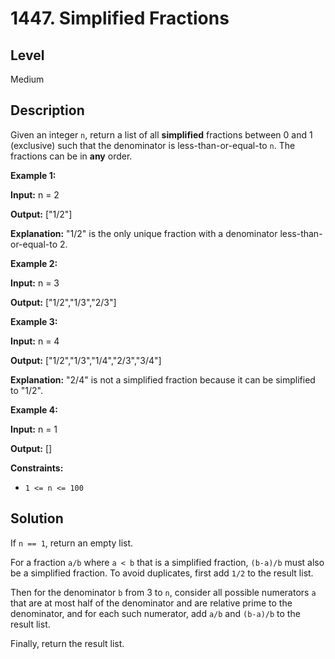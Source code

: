 # 1447. Simplified Fractions
## Level
Medium

## Description
Given an integer `n`, return a list of all **simplified** fractions between 0 and 1 (exclusive) such that the denominator is less-than-or-equal-to `n`. The fractions can be in **any** order.

**Example 1:**

**Input:** n = 2

**Output:** ["1/2"]

**Explanation:** "1/2" is the only unique fraction with a denominator less-than-or-equal-to 2.

**Example 2:**

**Input:** n = 3

**Output:** ["1/2","1/3","2/3"]

**Example 3:**

**Input:** n = 4

**Output:** ["1/2","1/3","1/4","2/3","3/4"]

**Explanation:** "2/4" is not a simplified fraction because it can be simplified to "1/2".

**Example 4:**

**Input:** n = 1

**Output:** []

**Constraints:**

* `1 <= n <= 100`

## Solution
If `n == 1`, return an empty list.

For a fraction `a/b` where `a < b` that is a simplified fraction, `(b-a)/b` must also be a simplified fraction. To avoid duplicates, first add `1/2` to the result list.

Then for the denominator `b` from 3 to `n`, consider all possible numerators `a` that are at most half of the denominator and are relative prime to the denominator, and for each such numerator, add `a/b` and `(b-a)/b` to the result list.

Finally, return the result list.
